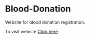 # Blood-Donation
Website for blood donation registration.

To visit website
[Click here](https://blood-donation-client.vercel.app/)
